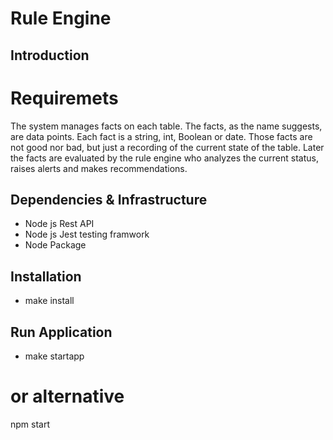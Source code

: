 <!-- @format -->

# Rule Engine

## Introduction

# Requiremets

The system manages facts on each table. The facts, as the name suggests, are data points. Each fact is a string, int, Boolean or date. Those facts are not good nor bad, but just a recording of the current state of the table. Later the facts are evaluated by the rule engine who analyzes the current status, raises alerts and makes recommendations.

## Dependencies & Infrastructure

- Node js Rest API
- Node js Jest testing framwork
- Node Package

## Installation

- make install

## Run Application

- make startapp

# or alternative

npm start
